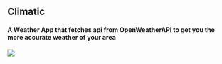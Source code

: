 ## Climatic

#### A Weather App that fetches api from OpenWeatherAPI to get you the more accurate weather of your area

![](C:\Users\Kantesh\Desktop\climatic.gif)
